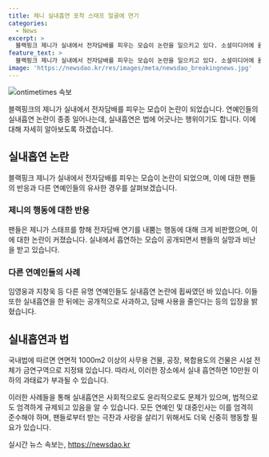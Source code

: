 ```yaml
---
title: 제니 실내흡연 포착 스태프 얼굴에 연기
categories:
  - News
excerpt: >
  블랙핑크 제니가 실내에서 전자담배를 피우는 모습이 논란을 일으키고 있다. 소셜미디어에 올라온 짧은 영상에서 제니가 전자담배를 입에 물고 연기를 내뿜는 장면이 담겼는데, 이로 인해 팬들 사이에서 큰 관심과 논란이 일고 있다. 이는 과거에도 유명 연예인들이 실내흡연으로 논란을 일으킨 적이 있는데, 이에 대한 반응과 함께 관련 법에 따른 과태료 부과 등의 문제도 함께 논의되고 있다. (#제니 #제니전자담배 #제니실내흡연)
feature_text: >
  블랙핑크 제니가 실내에서 전자담배를 피우는 모습이 논란을 일으키고 있다. 소셜미디어에 올라온 짧은 영상에서 제니가 전자담배를 입에 물고 연기를 내뿜는 장면이 담겼는데, 이로 인해 팬들 사이에서 큰 관심과 논란이 일고 있다. 이는 과거에도 유명 연예인들이 실내흡연으로 논란을 일으킨 적이 있는데, 이에 대한 반응과 함께 관련 법에 따른 과태료 부과 등의 문제도 함께 논의되고 있다. (#제니 #제니전자담배 #제니실내흡연)
image: 'https://newsdao.kr/res/images/meta/newsdao_breakingnews.jpg'
---
```


<p><img src="https://newsdao.kr/res/images/meta/newsdao_breakingnews.jpg" alt="ontimetimes 속보" /></p>

<p>블랙핑크의 제니가 실내에서 전자담배를 피우는 모습이 논란이 되었습니다. 연예인들의 실내흡연 논란이 종종 일어나는데, 실내흡연은 법에 어긋나는 행위이기도 합니다. 이에 대해 자세히 알아보도록 하겠습니다.</p>

<h2 data-ke-size="size26">실내흡연 논란</h2>

<p data-ke-size="size16">블랙핑크 제니가 실내에서 전자담배를 피우는 모습이 논란이 되었으며, 이에 대한 팬들의 반응과 다른 연예인들의 유사한 경우를 살펴보겠습니다.</p>

<h3>제니의 행동에 대한 반응</h3>

<p data-ke-size="size16">팬들은 제니가 스태프를 향해 전자담배 연기를 내뿜는 행동에 대해 크게 비판했으며, 이에 대한 논란이 커졌습니다. 실내에서 흡연하는 모습이 공개되면서 팬들의 실망과 비난을 받고 있습니다.</p>

<h3>다른 연예인들의 사례</h3>

<p data-ke-size="size16">임영웅과 지창욱 등 다른 유명 연예인들도 실내흡연 논란에 휩싸였던 바 있습니다. 이들 또한 실내흡연을 한 뒤에는 공개적으로 사과하고, 담배 사용을 줄인다는 등의 입장을 밝혔습니다.</p>

<h2 data-ke-size="size26">실내흡연과 법</h2>

<p data-ke-size="size16">국내법에 따르면 연면적 1000m2 이상의 사무용 건물, 공장, 복합용도의 건물은 시설 전체가 금연구역으로 지정돼 있습니다. 따라서, 이러한 장소에서 실내 흡연하면 10만원 이하의 과태료가 부과될 수 있습니다.</p>

<p>이러한 사례들을 통해 실내흡연은 사회적으로도 윤리적으로도 문제가 있으며, 법적으로도 엄격하게 규제되고 있음을 알 수 있습니다. 모든 연예인 및 대중인사는 이를 엄격히 준수해야 하며, 팬들로부터 받는 극찬과 사랑을 살리기 위해서도 더욱 신중히 행동할 필요가 있습니다.</p>
실시간 뉴스 속보는, <a href="https://newsdao.kr" rel="dofollow">https://newsdao.kr</a>



